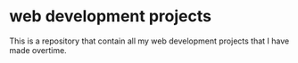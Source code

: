 # web development projects
 This is a repository that contain all my web development projects that I have made overtime.
